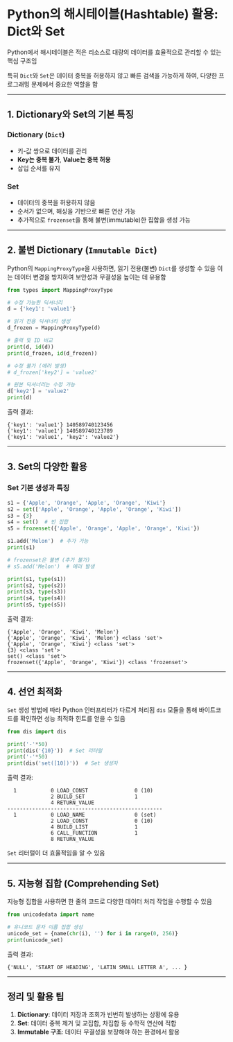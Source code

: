 
# Python의 해시테이블(Hashtable) 활용: Dict와 Set

Python에서 해시테이블은 적은 리소스로 대량의 데이터를 효율적으로 관리할 수 있는 핵심 구조임 

특히 `Dict`와 `Set`은 데이터 중복을 허용하지 않고 빠른 검색을 가능하게 하여, 다양한 프로그래밍 문제에서 중요한 역할을 함

---

## 1. Dictionary와 Set의 기본 특징

### Dictionary (`Dict`)
- 키-값 쌍으로 데이터를 관리
- **Key는 중복 불가**, **Value는 중복 허용**
- 삽입 순서를 유지

### Set
- 데이터의 중복을 허용하지 않음
- 순서가 없으며, 해싱을 기반으로 빠른 연산 가능
- 추가적으로 `frozenset`을 통해 불변(immutable)한 집합을 생성 가능

---

## 2. 불변 Dictionary (`Immutable Dict`)

Python의 `MappingProxyType`을 사용하면, 읽기 전용(불변) `Dict`를 생성할 수 있음 이는 데이터 변경을 방지하여 보안성과 무결성을 높이는 데 유용함

```python
from types import MappingProxyType

# 수정 가능한 딕셔너리
d = {'key1': 'value1'}

# 읽기 전용 딕셔너리 생성
d_frozen = MappingProxyType(d)

# 출력 및 ID 비교
print(d, id(d))
print(d_frozen, id(d_frozen))

# 수정 불가 (에러 발생)
# d_frozen['key2'] = 'value2'

# 원본 딕셔너리는 수정 가능
d['key2'] = 'value2'
print(d)
```

출력 결과:
```
{'key1': 'value1'} 140589740123456
{'key1': 'value1'} 140589740123789
{'key1': 'value1', 'key2': 'value2'}
```

---

## 3. Set의 다양한 활용

### Set 기본 생성과 특징
```python
s1 = {'Apple', 'Orange', 'Apple', 'Orange', 'Kiwi'}
s2 = set(['Apple', 'Orange', 'Apple', 'Orange', 'Kiwi'])
s3 = {3}
s4 = set()  # 빈 집합
s5 = frozenset({'Apple', 'Orange', 'Apple', 'Orange', 'Kiwi'})

s1.add('Melon')  # 추가 가능
print(s1)

# frozenset은 불변 (추가 불가)
# s5.add('Melon')  # 에러 발생

print(s1, type(s1))
print(s2, type(s2))
print(s3, type(s3))
print(s4, type(s4))
print(s5, type(s5))
```

출력 결과:
```
{'Apple', 'Orange', 'Kiwi', 'Melon'}
{'Apple', 'Orange', 'Kiwi', 'Melon'} <class 'set'>
{'Apple', 'Orange', 'Kiwi'} <class 'set'>
{3} <class 'set'>
set() <class 'set'>
frozenset({'Apple', 'Orange', 'Kiwi'}) <class 'frozenset'>
```

---

## 4. 선언 최적화

`Set` 생성 방법에 따라 Python 인터프리터가 다르게 처리됨 `dis` 모듈을 통해 바이트코드를 확인하면 성능 최적화 힌트를 얻을 수 있음

```python
from dis import dis

print('-'*50)
print(dis('{10}'))  # Set 리터럴
print('-'*50)
print(dis('set([10])'))  # Set 생성자
```

출력 결과:
```
  1           0 LOAD_CONST               0 (10)
              2 BUILD_SET                1
              4 RETURN_VALUE
--------------------------------------------------
  1           0 LOAD_NAME                0 (set)
              2 LOAD_CONST               0 (10)
              4 BUILD_LIST               1
              6 CALL_FUNCTION            1
              8 RETURN_VALUE
```
`Set` 리터럴이 더 효율적임을 알 수 있음

---

## 5. 지능형 집합 (Comprehending Set)

지능형 집합을 사용하면 한 줄의 코드로 다양한 데이터 처리 작업을 수행할 수 있음

```python
from unicodedata import name

# 유니코드 문자 이름 집합 생성
unicode_set = {name(chr(i), '') for i in range(0, 256)}
print(unicode_set)
```

출력 결과:
```
{'NULL', 'START OF HEADING', 'LATIN SMALL LETTER A', ... }
```

---

## 정리 및 활용 팁

1. **Dictionary**: 데이터 저장과 조회가 빈번히 발생하는 상황에 유용
2. **Set**: 데이터 중복 제거 및 교집합, 차집합 등 수학적 연산에 적합
3. **Immutable 구조**: 데이터 무결성을 보장해야 하는 환경에서 활용
